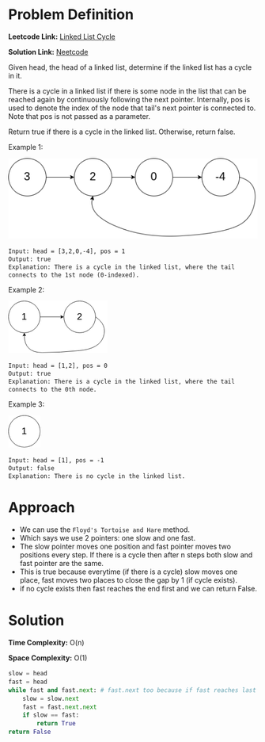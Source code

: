 # Problem Definition

**Leetcode Link:** [Linked List Cycle](https://leetcode.com/problems/linked-list-cycle/description/)

**Solution Link:** [Neetcode](https://www.youtube.com/watch?v=gBTe7lFR3vc)

Given head, the head of a linked list, determine if the linked list has a cycle in it.

There is a cycle in a linked list if there is some node in the list that can be reached again by continuously following the next pointer. Internally, pos is used to denote the index of the node that tail's next pointer is connected to. Note that pos is not passed as a parameter.

Return true if there is a cycle in the linked list. Otherwise, return false.

Example 1:

![alt text](image-2.png)
```
Input: head = [3,2,0,-4], pos = 1
Output: true
Explanation: There is a cycle in the linked list, where the tail connects to the 1st node (0-indexed).
```

Example 2:

![alt text](image-3.png)
```
Input: head = [1,2], pos = 0
Output: true
Explanation: There is a cycle in the linked list, where the tail connects to the 0th node.
```

Example 3:

![alt text](image-4.png)
```
Input: head = [1], pos = -1
Output: false
Explanation: There is no cycle in the linked list.
```

# Approach

- We can use the `Floyd's Tortoise and Hare` method.
- Which says we use 2 pointers: one slow and one fast.
- The slow pointer moves one position and fast pointer moves two positions every step. If there is a cycle then after n steps both slow and fast pointer are the same.
- This is true because everytime (if there is a cycle) slow moves one place, fast moves two places to close the gap by 1 (if cycle exists).
- if no cycle exists then fast reaches the end first and we can return False.

# Solution

**Time Complexity:** O(n)

**Space Complexity:** O(1)

```python
slow = head
fast = head
while fast and fast.next: # fast.next too because if fast reaches last node and no cycle exists.
    slow = slow.next
    fast = fast.next.next
    if slow == fast:
        return True
return False
```
